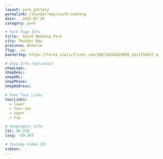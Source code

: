 ```yaml
---
layout: park_gallery
permalink: /thunder-bay/south-neebing
date:   2015-07-28
category: park

# Park Page Info
title:  South Neebing Park
city: Thunder Bay
province: Ontario
flag:  ca
bannerImg: https://farm1.staticflickr.com/280/20242029095_b1c1f50d37_o.jpg

# Shop Info (optional)
shopLogo:
shopDesc:
shopURL:
shopPhone:
shopAddress:

# Pano Tour Links
tourLinks:
  - lower
  - four-set
  - upper
  - hip

# Geographic Info
lat: 48.318
long: -89.347

# Youtube Video IDs
videos:
---
```

